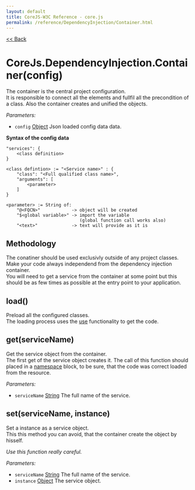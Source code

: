```yaml
---
layout: default
title: CoreJS-W3C Reference - core.js
permalink: /reference/DependencyInjection/Container.html
---
```

[<< Back](reference/)

# CoreJs.DependencyInjection.Container(config)
The container is the central project configuration.    
It is responsible to connect all the elements and fullfil all the 
precondition of a class. Also the container creates and unified the objects.

*Parameters:*

* `config` [Object](http://www.ecma-international.org/ecma-262/5.1/#sec-15.2) Json loaded config data data.

**Syntax of the config data**

	"services": {
		<class definition>
	}
	
	<class defintion> := "<Service name>" : {
		"class": "<Full qualified class name>",
		"arguments": [
			<parameter>
		]
	}
	
	<parameter> := String of:
		"@<FQCN>"            -> object will be created
		"$<global variable>" -> import the variable 
							    (global function call works also)
		"<text>"             -> text will provide as it is 
		
## Methodology
The conatiner should be used exclusivly outside of any project classes.
Make your code always independend from the dependency injection container.    
You will need to get a service from the container at some point but this should be as few times as possible at the entry point to your application.

## load()
Preload all the configured classes.    
The loading process uses the [use](reference/core.html#function-usefullqualifiedclassname)
functionality to get the code.

## get(serviceName)
Get the service object from the container.    
The first get of the service object creates it. The call of this function
should placed in a [namespace](reference/core.html#function-namespacefullqualifiednamespace-contentcall)
block, to be sure, that the code was correct loaded from the resource.

*Parameters:*

* `serviceName` [String](http://www.ecma-international.org/ecma-262/5.1/#sec-4.3.18) The full name of the service.

## set(serviceName, instance)
Set a instance as a service object.    
This this method you can avoid, that the container create the object by
hisself.

*Use this function really careful.*

*Parameters:*

* `serviceName` [String](http://www.ecma-international.org/ecma-262/5.1/#sec-4.3.18) The full name of the service.
* `instance` [Object](http://www.ecma-international.org/ecma-262/5.1/#sec-15.2) The service object.